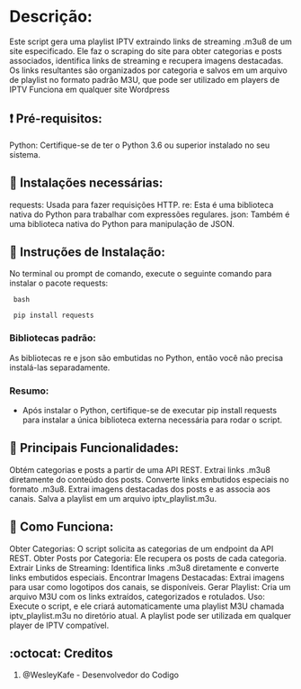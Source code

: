 # Descrição:

Este script gera uma playlist IPTV extraindo links de streaming .m3u8 de um site especificado. Ele faz o scraping do site para obter categorias e posts associados, identifica links de streaming e recupera imagens destacadas. Os links resultantes são organizados por categoria e salvos em um arquivo de playlist no formato padrão M3U, que pode ser utilizado em players de IPTV Funciona em qualquer site Wordpress

## :heavy_exclamation_mark:  Pré-requisitos:

Python: Certifique-se de ter o Python 3.6 ou superior instalado no seu sistema.


## :book: Instalações necessárias:

requests: Usada para fazer requisições HTTP.
re: Esta é uma biblioteca nativa do Python para trabalhar com expressões regulares.
json: Também é uma biblioteca nativa do Python para manipulação de JSON.


## :book: Instruções de Instalação:
No terminal ou prompt de comando, execute o seguinte comando para instalar o pacote requests:


``` bash```

``` pip install requests```




###  Bibliotecas padrão:

As bibliotecas re e json são embutidas no Python, então você não precisa instalá-las separadamente.

### Resumo: 

* Após instalar o Python, certifique-se de executar pip install requests para instalar a única biblioteca externa necessária para rodar o script.

## :book: Principais Funcionalidades:

Obtém categorias e posts a partir de uma API REST.
Extrai links .m3u8 diretamente do conteúdo dos posts.
Converte links embutidos especiais no formato .m3u8.
Extrai imagens destacadas dos posts e as associa aos canais.
Salva a playlist em um arquivo iptv_playlist.m3u.


## :book: Como Funciona:

Obter Categorias: O script solicita as categorias de um endpoint da API REST.
Obter Posts por Categoria: Ele recupera os posts de cada categoria.
Extrair Links de Streaming: Identifica links .m3u8 diretamente e converte links embutidos especiais.
Encontrar Imagens Destacadas: Extrai imagens para usar como logotipos dos canais, se disponíveis.
Gerar Playlist: Cria um arquivo M3U com os links extraídos, categorizados e rotulados.
Uso: Execute o script, e ele criará automaticamente uma playlist M3U chamada iptv_playlist.m3u no diretório atual. A playlist pode ser utilizada em qualquer player de IPTV compatível.

## :octocat: Creditos
1. @WesleyKafe - Desenvolvedor do Codigo
